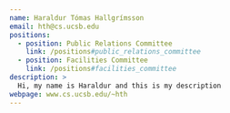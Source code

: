 ```yaml
---
name: Haraldur Tómas Hallgrímsson
email: hth@cs.ucsb.edu
positions:
  - position: Public Relations Committee
    link: /positions#public_relations_committee
  - position: Facilities Committee
    link: /positions#facilities_committee
description: >
  Hi, my name is Haraldur and this is my description
webpage: www.cs.ucsb.edu/~hth
---
```


